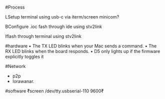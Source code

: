 #Process

LSetup terminal using usb-c
    via iterm/screen
    minicom?



BConfigure .ioc 
fash through ide using stv2link

Iflash through terminal using stv2link

#hardware
	•	The TX LED blinks when your Mac sends a command.
	•	The RX LED blinks when the board responds.
	•	D5 only lights up if the firmware explicitly toggles it



#Network
- p2p
- lorawanar.

#software
₹screen /dev/tty.usbserial-110 9600₹

